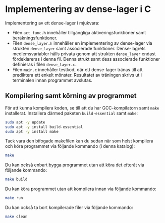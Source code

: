 # Implementering av dense-lager i C

Implementering av ett dense-lager i mjukvara:
* Filen `act_func.h` innehåller tillgängliga aktiveringsfunktioner samt beräkningsfunktioner.
* Filen `dense_layer.h` innehåller en implementering av dense-lager via strukten `dense_layer` samt associerade funktioner.
Dense-lagrets medlemsvariabler hålls privata genom att strukten `dense_layer` endast fördeklareras i denna fil. Denna strukt samt
dess associerade funktioner definieras i filen `dense_layer.c`.
* Filen `main.c` innehåller testkod, där ett dense-lager tränas till att prediktera ett enkelt mönster. Resultatet av träningen skrivs ut i terminalen innan programmet avslutas.

## Kompilering samt körning av programmet
För att kunna kompilera koden, se till att du har GCC-kompilatorn samt `make` installerat. 
Installera därmed paketen `build-essential` samt `make`:

```bash
sudo apt -y update
sudo apt -y install build-essential
sudo apt -y install make
```

Tack vara den bifogade makefilen kan du sedan när som helst kompilera och köra programmet via följande kommando (i denna katalog):

```bash
make
```

Du kan också enbart bygga programmet utan att köra det efteråt via följande kommando:

```bash
make build
```

Du kan köra programmet utan att kompilera innan via följande kommando:

```bash
make run
```

Du kan också ta bort kompilerade filer via följande kommando:

```bash
make clean
```
